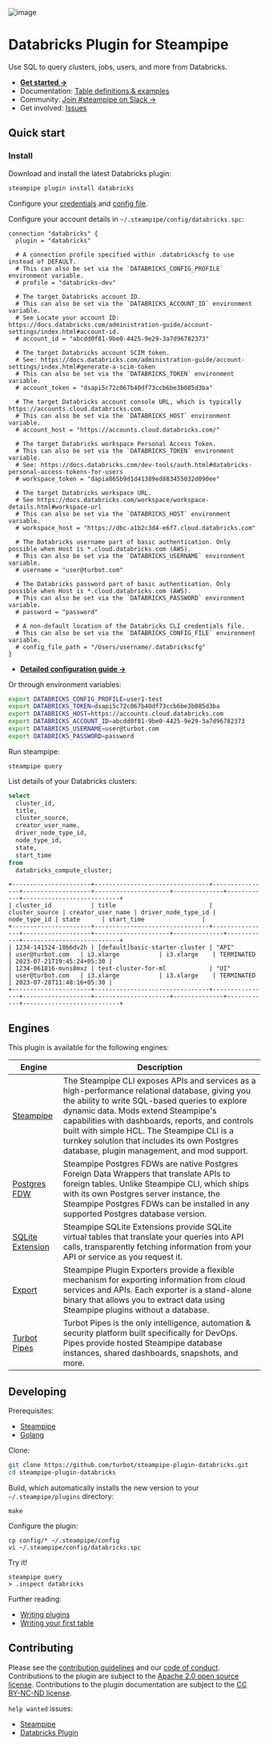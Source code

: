 ![image](https://hub.steampipe.io/images/plugins/turbot/databricks-social-graphic.png)

# Databricks Plugin for Steampipe

Use SQL to query clusters, jobs, users, and more from Databricks.

- **[Get started →](https://hub.steampipe.io/plugins/turbot/databricks)**
- Documentation: [Table definitions & examples](https://hub.steampipe.io/plugins/turbot/databricks/tables)
- Community: [Join #steampipe on Slack →](https://turbot.com/community/join)
- Get involved: [Issues](https://github.com/turbot/steampipe-plugin-databricks/issues)

## Quick start

### Install

Download and install the latest Databricks plugin:

```bash
steampipe plugin install databricks
```

Configure your [credentials](https://hub.steampipe.io/plugins/turbot/databricks#credentials) and [config file](https://hub.steampipe.io/plugins/turbot/databricks#configuration).

Configure your account details in `~/.steampipe/config/databricks.spc`:

```hcl
connection "databricks" {
  plugin = "databricks"

  # A connection profile specified within .databrickscfg to use instead of DEFAULT.
  # This can also be set via the `DATABRICKS_CONFIG_PROFILE` environment variable.
  # profile = "databricks-dev"

  # The target Databricks account ID.
  # This can also be set via the `DATABRICKS_ACCOUNT_ID` environment variable.
  # See Locate your account ID: https://docs.databricks.com/administration-guide/account-settings/index.html#account-id.
  # account_id = "abcdd0f81-9be0-4425-9e29-3a7d96782373"

  # The target Databricks account SCIM token.
  # See: https://docs.databricks.com/administration-guide/account-settings/index.html#generate-a-scim-token
  # This can also be set via the `DATABRICKS_TOKEN` environment variable.
  # account_token = "dsapi5c72c067b40df73ccb6be3b085d3ba"

  # The target Databricks account console URL, which is typically https://accounts.cloud.databricks.com.
  # This can also be set via the `DATABRICKS_HOST` environment variable.
  # account_host = "https://accounts.cloud.databricks.com/"

  # The target Databricks workspace Personal Access Token.
  # This can also be set via the `DATABRICKS_TOKEN` environment variable.
  # See: https://docs.databricks.com/dev-tools/auth.html#databricks-personal-access-tokens-for-users
  # workspace_token = "dapia865b9d1d41389ed883455032d090ee"

  # The target Databricks workspace URL.
  # See https://docs.databricks.com/workspace/workspace-details.html#workspace-url
  # This can also be set via the `DATABRICKS_HOST` environment variable.
  # workspace_host = "https://dbc-a1b2c3d4-e6f7.cloud.databricks.com"

  # The Databricks username part of basic authentication. Only possible when Host is *.cloud.databricks.com (AWS).
  # This can also be set via the `DATABRICKS_USERNAME` environment variable.
  # username = "user@turbot.com"

  # The Databricks password part of basic authentication. Only possible when Host is *.cloud.databricks.com (AWS).
  # This can also be set via the `DATABRICKS_PASSWORD` environment variable.
  # password = "password"

  # A non-default location of the Databricks CLI credentials file.
  # This can also be set via the `DATABRICKS_CONFIG_FILE` environment variable.
  # config_file_path = "/Users/username/.databrickscfg"
}
```

- **[Detailed configuration guide →](https://hub.steampipe.io/plugins/turbot/databricks#quick-start)**

Or through environment variables:

```sh
export DATABRICKS_CONFIG_PROFILE=user1-test
export DATABRICKS_TOKEN=dsapi5c72c067b40df73ccb6be3b085d3ba
export DATABRICKS_HOST=https://accounts.cloud.databricks.com
export DATABRICKS_ACCOUNT_ID=abcdd0f81-9be0-4425-9e29-3a7d96782373
export DATABRICKS_USERNAME=user@turbot.com
export DATABRICKS_PASSWORD=password
```

Run steampipe:

```shell
steampipe query
```

List details of your Databricks clusters:

```sql
select
  cluster_id,
  title,
  cluster_source,
  creator_user_name,
  driver_node_type_id,
  node_type_id,
  state,
  start_time
from
  databricks_compute_cluster;
```

```
+----------------------+--------------------------------+----------------+-------------------+---------------------+--------------+------------+---------------------------+
| cluster_id           | title                          | cluster_source | creator_user_name | driver_node_type_id | node_type_id | state      | start_time                |
+----------------------+--------------------------------+----------------+-------------------+---------------------+--------------+------------+---------------------------+
| 1234-141524-10b6dv2h | [default]basic-starter-cluster | "API"          | user@turbot.com   | i3.xlarge           | i3.xlarge    | TERMINATED | 2023-07-21T19:45:24+05:30 |
| 1234-061816-mvns8mxz | test-cluster-for-ml            | "UI"           | user@turbot.com   | i3.xlarge           | i3.xlarge    | TERMINATED | 2023-07-28T11:48:16+05:30 |
+----------------------+--------------------------------+----------------+-------------------+---------------------+--------------+------------+---------------------------+
```

## Engines

This plugin is available for the following engines:

| Engine        | Description
|---------------|------------------------------------------
| [Steampipe](https://steampipe.io/docs) | The Steampipe CLI exposes APIs and services as a high-performance relational database, giving you the ability to write SQL-based queries to explore dynamic data. Mods extend Steampipe's capabilities with dashboards, reports, and controls built with simple HCL. The Steampipe CLI is a turnkey solution that includes its own Postgres database, plugin management, and mod support.
| [Postgres FDW](https://steampipe.io/docs/steampipe_postgres/index) | Steampipe Postgres FDWs are native Postgres Foreign Data Wrappers that translate APIs to foreign tables. Unlike Steampipe CLI, which ships with its own Postgres server instance, the Steampipe Postgres FDWs can be installed in any supported Postgres database version.
| [SQLite Extension](https://steampipe.io/docs//steampipe_sqlite/index) | Steampipe SQLite Extensions provide SQLite virtual tables that translate your queries into API calls, transparently fetching information from your API or service as you request it.
| [Export](https://steampipe.io/docs/steampipe_export/index) | Steampipe Plugin Exporters provide a flexible mechanism for exporting information from cloud services and APIs. Each exporter is a stand-alone binary that allows you to extract data using Steampipe plugins without a database.
| [Turbot Pipes](https://turbot.com/pipes/docs) | Turbot Pipes is the only intelligence, automation & security platform built specifically for DevOps. Pipes provide hosted Steampipe database instances, shared dashboards, snapshots, and more.

## Developing

Prerequisites:

- [Steampipe](https://steampipe.io/downloads)
- [Golang](https://golang.org/doc/install)

Clone:

```sh
git clone https://github.com/turbot/steampipe-plugin-databricks.git
cd steampipe-plugin-databricks
```

Build, which automatically installs the new version to your `~/.steampipe/plugins` directory:

```
make
```

Configure the plugin:

```
cp config/* ~/.steampipe/config
vi ~/.steampipe/config/databricks.spc
```

Try it!

```
steampipe query
> .inspect databricks
```

Further reading:

- [Writing plugins](https://steampipe.io/docs/develop/writing-plugins)
- [Writing your first table](https://steampipe.io/docs/develop/writing-your-first-table)

## Contributing

Please see the [contribution guidelines](https://github.com/turbot/steampipe/blob/main/CONTRIBUTING.md) and our [code of conduct](https://github.com/turbot/steampipe/blob/main/CODE_OF_CONDUCT.md). Contributions to the plugin are subject to the [Apache 2.0 open source license](https://github.com/turbot/steampipe-plugin-databricks/blob/main/LICENSE). Contributions to the plugin documentation are subject to the [CC BY-NC-ND license](https://github.com/turbot/steampipe-plugin-databricks/blob/main/docs/LICENSE).

`help wanted` issues:

- [Steampipe](https://github.com/turbot/steampipe/labels/help%20wanted)
- [Databricks Plugin](https://github.com/turbot/steampipe-plugin-databricks/labels/help%20wanted)
